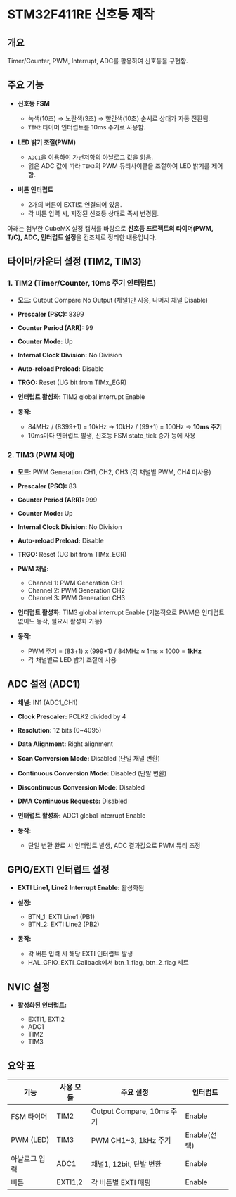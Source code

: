 # STM32F411RE 신호등 제작

## 개요

Timer/Counter, PWM, Interrupt, ADC를 활용하여 신호등을 구현함.

## 주요 기능

* **신호등 FSM**

  * 녹색(10초) → 노란색(3초) → 빨간색(10초) 순서로 상태가 자동 전환됨.
  * `TIM2` 타이머 인터럽트를 10ms 주기로 사용함.

* **LED 밝기 조절(PWM)**

  * `ADC1`을 이용하여 가변저항의 아날로그 값을 읽음.
  * 읽은 ADC 값에 따라 `TIM3`의 PWM 듀티사이클을 조절하여 LED 밝기를 제어함.

* **버튼 인터럽트**

  * 2개의 버튼이 EXTI로 연결되어 있음.
  * 각 버튼 입력 시, 지정된 신호등 상태로 즉시 변경됨.


아래는 첨부한 CubeMX 설정 캡처를 바탕으로 **신호등 프로젝트의 타이머(PWM, T/C), ADC, 인터럽트 설정**을 건조체로 정리한 내용입니다.


## 타이머/카운터 설정 (TIM2, TIM3)

### 1. TIM2 (Timer/Counter, 10ms 주기 인터럽트)

* **모드:** Output Compare No Output (채널1만 사용, 나머지 채널 Disable)
* **Prescaler (PSC):** 8399
* **Counter Period (ARR):** 99
* **Counter Mode:** Up
* **Internal Clock Division:** No Division
* **Auto-reload Preload:** Disable
* **TRGO:** Reset (UG bit from TIMx\_EGR)
* **인터럽트 활성화:** TIM2 global interrupt Enable
* **동작:**

  * 84MHz / (8399+1) = 10kHz → 10kHz / (99+1) = 100Hz → **10ms 주기**
  * 10ms마다 인터럽트 발생, 신호등 FSM state\_tick 증가 등에 사용

### 2. TIM3 (PWM 제어)

* **모드:** PWM Generation CH1, CH2, CH3 (각 채널별 PWM, CH4 미사용)
* **Prescaler (PSC):** 83
* **Counter Period (ARR):** 999
* **Counter Mode:** Up
* **Internal Clock Division:** No Division
* **Auto-reload Preload:** Disable
* **TRGO:** Reset (UG bit from TIMx\_EGR)
* **PWM 채널:**

  * Channel 1: PWM Generation CH1
  * Channel 2: PWM Generation CH2
  * Channel 3: PWM Generation CH3
* **인터럽트 활성화:** TIM3 global interrupt Enable (기본적으로 PWM은 인터럽트 없이도 동작, 필요시 활성화 가능)
* **동작:**

  * PWM 주기 = (83+1) x (999+1) / 84MHz ≈ 1ms × 1000 = **1kHz**
  * 각 채널별로 LED 밝기 조절에 사용


## ADC 설정 (ADC1)

* **채널:** IN1 (ADC1\_CH1)
* **Clock Prescaler:** PCLK2 divided by 4
* **Resolution:** 12 bits (0\~4095)
* **Data Alignment:** Right alignment
* **Scan Conversion Mode:** Disabled (단일 채널 변환)
* **Continuous Conversion Mode:** Disabled (단발 변환)
* **Discontinuous Conversion Mode:** Disabled
* **DMA Continuous Requests:** Disabled
* **인터럽트 활성화:** ADC1 global interrupt Enable
* **동작:**

  * 단일 변환 완료 시 인터럽트 발생, ADC 결과값으로 PWM 듀티 조정


## GPIO/EXTI 인터럽트 설정

* **EXTI Line1, Line2 Interrupt Enable:** 활성화됨
* **설정:**

  * BTN\_1: EXTI Line1 (PB1)
  * BTN\_2: EXTI Line2 (PB2)
* **동작:**

  * 각 버튼 입력 시 해당 EXTI 인터럽트 발생
  * HAL\_GPIO\_EXTI\_Callback에서 btn\_1\_flag, btn\_2\_flag 세트


## NVIC 설정

* **활성화된 인터럽트:**

  * EXTI1, EXTI2
  * ADC1
  * TIM2
  * TIM3


## 요약 표

| 기능        | 사용 모듈   | 주요 설정                   | 인터럽트       |
| --------- | ------- | ----------------------- | ---------- |
| FSM 타이머   | TIM2    | Output Compare, 10ms 주기 | Enable     |
| PWM (LED) | TIM3    | PWM CH1\~3, 1kHz 주기     | Enable(선택) |
| 아날로그 입력   | ADC1    | 채널1, 12bit, 단발 변환       | Enable     |
| 버튼        | EXTI1,2 | 각 버튼별 EXTI 매핑           | Enable     |

